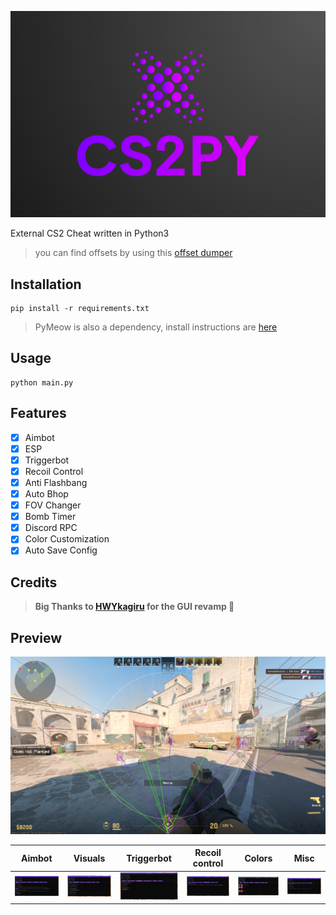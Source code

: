 ![CS2PY](https://raw.githubusercontent.com/GsDeluxe/cs2py/main/img/cs2py_banner.png)

External CS2 Cheat written in Python3
> you can find offsets by using this [offset dumper](https://github.com/a2x/cs2-dumper)

## Installation

```
pip install -r requirements.txt
```
> PyMeow is also a dependency, install instructions are [here](https://github.com/qb-0/pyMeow?tab=readme-ov-file#floppy_disk-installation)

## Usage

```
python main.py
```

## Features

- [x] Aimbot  
- [x] ESP
- [x] Triggerbot  
- [x] Recoil Control  
- [x] Anti Flashbang  
- [x] Auto Bhop  
- [x] FOV Changer  
- [x] Bomb Timer  
- [x] Discord RPC  
- [x] Color Customization  
- [x] Auto Save Config

## Credits

> **Big Thanks to [HWYkagiru](https://github.com/HWYkagiru) for the GUI revamp 💖**

## Preview

![VISUALS_IMG](https://raw.githubusercontent.com/GsDeluxe/cs2py/main/img/esp_view.png)

| Aimbot | Visuals | Triggerbot | Recoil control | Colors | Misc |
|:------:|:-------:|:-----------:|:---------------:|:------:|:----:|
| ![Aimbot](https://raw.githubusercontent.com/GsDeluxe/cs2py/main/img/aimbot_tab.png) | ![Visuals](https://raw.githubusercontent.com/GsDeluxe/cs2py/main/img/esp_tab.png) | ![Triggerbot](https://raw.githubusercontent.com/GsDeluxe/cs2py/main/img/triggerbot_tab.png) | ![Recoil control](https://raw.githubusercontent.com/GsDeluxe/cs2py/main/img/rcs_tab.png) | ![Colors](https://raw.githubusercontent.com/GsDeluxe/cs2py/main/img/colors_tab.png) | ![Misc](https://raw.githubusercontent.com/GsDeluxe/cs2py/main/img/misc_tab.png) |
